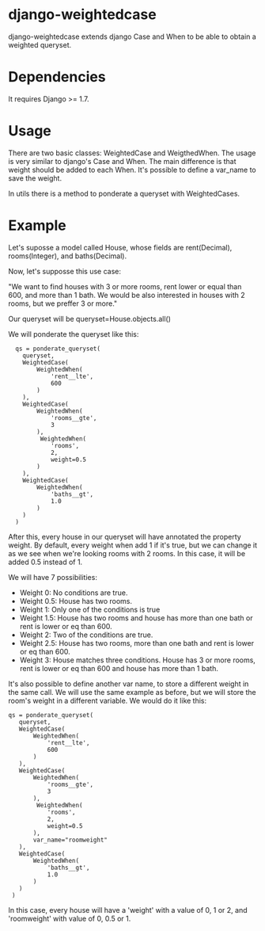 # django-weightedcase

django-weightedcase extends django Case and When to be able to obtain a weighted queryset.

# Dependencies
It requires Django >= 1.7.

# Usage
There are two basic classes: WeightedCase and WeigthedWhen. The usage is very similar to django's Case and When. 
The main difference is that weight should be added to each When. It's possible to define a var_name to save the weight.

In utils there is a method to ponderate a queryset with WeightedCases.

# Example

Let's suposse a model called House, whose fields are rent(Decimal), rooms(Integer), and baths(Decimal).

Now, let's supposse this use case:

"We want to find houses with 3 or more rooms, rent lower or equal than 600, and more than 1 bath. We would be also
interested in houses with 2 rooms, but we preffer 3 or more."

Our queryset will be queryset=House.objects.all()

We will ponderate the queryset like this:
```
  qs = ponderate_queryset(
    queryset,
    WeightedCase(
        WeightedWhen(
            'rent__lte',
            600
        )
    ),
    WeightedCase(
        WeightedWhen(
            'rooms__gte',
            3
        ),
         WeightedWhen(
            'rooms',
            2,
            weight=0.5
        )
    ),
    WeightedCase(
        WeightedWhen(
            'baths__gt',
            1.0
        )
    )
  )
```
After this, every house in our queryset will have annotated the property weight. By default, every weight when add 1 if it's true,
but we can change it as we see when we're looking rooms with 2 rooms. In this case, it will be added 0.5 instead of 1.

We will have 7 possibilities:
  - Weight 0: No conditions are true.
  - Weight 0.5: House has two rooms.
  - Weight 1: Only one of the conditions is true
  - Weight 1.5: House has two rooms and house has more than one bath or rent is lower or eq than 600.
  - Weight 2: Two of the conditions are true.
  - Weight 2.5: House has two rooms, more than one bath and rent is lower or eq than 600.
  - Weight 3: House matches three conditions. House has 3 or more rooms, rent is lower or eq than 600 and house has more than 1 bath.
  
 It's also possible to define another var name, to store a different weight in the same call. We will use the same example as before,
 but we will store the room's weight in a different variable. We would do it like this:
 
 ```
 qs = ponderate_queryset(
    queryset,
    WeightedCase(
        WeightedWhen(
            'rent__lte',
            600
        )
    ),
    WeightedCase(
        WeightedWhen(
            'rooms__gte',
            3
        ),
         WeightedWhen(
            'rooms',
            2,
            weight=0.5
        ),
        var_name="roomweight"
    ),
    WeightedCase(
        WeightedWhen(
            'baths__gt',
            1.0
        )
    )
  )
 ```
 In this case, every house will have a 'weight' with a value of 0, 1 or 2, and 'roomweight' 
 with value of 0, 0.5 or 1. 
